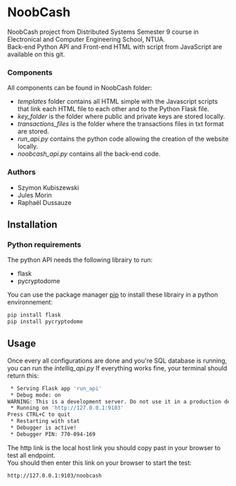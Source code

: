 # NoobCash  
NoobCash project from Distributed Systems Semester 9 course in Electronical and Computer Engineering School, NTUA.  
Back-end Python API and Front-end HTML with script from JavaScript are available on this git.  

### Components
All components can be found in NoobCash folder: 
- *templates* folder contains all HTML simple with the Javascript scripts that link each HTML file to each other and to the Python Flask file.  
- *key_folder* is the folder where public and private keys are stored locally.  
- *transactions_files* is the folder where the transactions files in txt format are stored. 
- *run_api.py* contains the python code allowing the creation of the website locally.
- *noobcash_api.py* contains all the back-end code.

### Authors
- Szymon Kubiszewski 
- Jules Morin
- Raphaël Dussauze

## Installation

### Python requirements 

The python API needs the following librairy to run:

- flask
- pycryptodome

You can use the package manager [pip](https://pip.pypa.io/en/stable/) to install these librairy in a python environnement:

```bash
pip install flask
pip install pycryptodome
```

## Usage

Once every all configurations are done and you're SQL database is running, you can run the *intelliq_api.py* 
If everything works fine, your terminal should return this:

```bash
 * Serving Flask app 'run_api'
 * Debug mode: on
WARNING: This is a development server. Do not use it in a production deployment. Use a production WSGI server instead.
 * Running on 'http://127.0.0.1:9103'
Press CTRL+C to quit
 * Restarting with stat
 * Debugger is active!
 * Debugger PIN: 770-094-169
```

The http link is the local host link you should copy past in your browser to test all endpoint.  
You should then enter this link on your browser to start the test:

```bash
http://127.0.0.1:9103/noobcash
```

